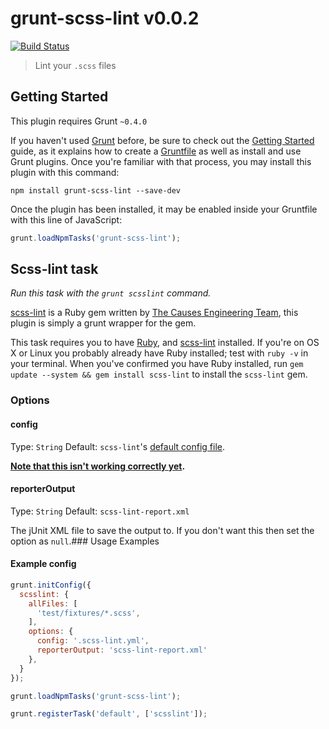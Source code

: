 # grunt-scss-lint v0.0.2
[![Build Status](https://travis-ci.org/ahmednuaman/grunt-scss-lint.png?branch=master)](https://travis-ci.org/ahmednuaman/grunt-scss-lint)

> Lint your `.scss` files

## Getting Started
This plugin requires Grunt `~0.4.0`

If you haven't used [Grunt](http://gruntjs.com/) before, be sure to check out the [Getting Started](http://gruntjs.com/getting-started) guide, as it explains how to create a [Gruntfile](http://gruntjs.com/sample-gruntfile) as well as install and use Grunt plugins. Once you're familiar with that process, you may install this plugin with this command:

```shell
npm install grunt-scss-lint --save-dev
```

Once the plugin has been installed, it may be enabled inside your Gruntfile with this line of JavaScript:

```js
grunt.loadNpmTasks('grunt-scss-lint');
```

## Scss-lint task
_Run this task with the `grunt scsslint` command._

[scss-lint](https://github.com/causes/scss-lint) is a Ruby gem written by [The Causes Engineering Team](https://github.com/causes), this plugin is simply a grunt wrapper for the gem.

This task requires you to have [Ruby](http://www.ruby-lang.org/en/downloads/), and [scss-lint](https://github.com/causes/scss-lint#installation) installed. If you're on OS X or Linux you probably already have Ruby installed; test with `ruby -v` in your terminal. When you've confirmed you have Ruby installed, run `gem update --system && gem install scss-lint` to install the `scss-lint` gem.

### Options

#### config

Type: `String`
Default: `scss-lint`'s [default config file](https://github.com/causes/scss-lint/blob/master/config/default.yml).

**[Note that this isn't working correctly yet](https://github.com/causes/scss-lint/issues/46).**

#### reporterOutput

Type: `String`
Default: `scss-lint-report.xml`

The jUnit XML file to save the output to. If you don't want this then set the option as `null`.### Usage Examples

#### Example config

```javascript
grunt.initConfig({
  scsslint: {
    allFiles: [
      'test/fixtures/*.scss',
    ],
    options: {
      config: '.scss-lint.yml',
      reporterOutput: 'scss-lint-report.xml'
    },
  }
});

grunt.loadNpmTasks('grunt-scss-lint');

grunt.registerTask('default', ['scsslint']);
```
